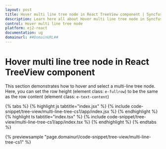 ```yaml
---
layout: post
title: Hover multi line tree node in React TreeView component | Syncfusion
description: Learn here all about Hover multi line tree node in Syncfusion React TreeView component of Syncfusion Essential JS 2 and more.
control: Hover multi line tree node 
platform: ej2-react
documentation: ug
domainurl: ##DomainURL##
---
```


# Hover multi line tree node in React TreeView component

This section demonstrates how to hover and select a multi-line tree node. Here, you can set the row height (element class: `e-fullrow`) to be the same as the row content (element class: `e-text-content`)

{% tabs %}
{% highlight js tabtitle="index.jsx" %}
{% include code-snippet/tree-view/multi-line-tree-cs1/app/index.jsx %}
{% endhighlight %}
{% highlight ts tabtitle="index.tsx" %}
{% include code-snippet/tree-view/multi-line-tree-cs1/app/index.tsx %}
{% endhighlight %}
{% endtabs %}

 {% previewsample "page.domainurl/code-snippet/tree-view/multi-line-tree-cs1" %}